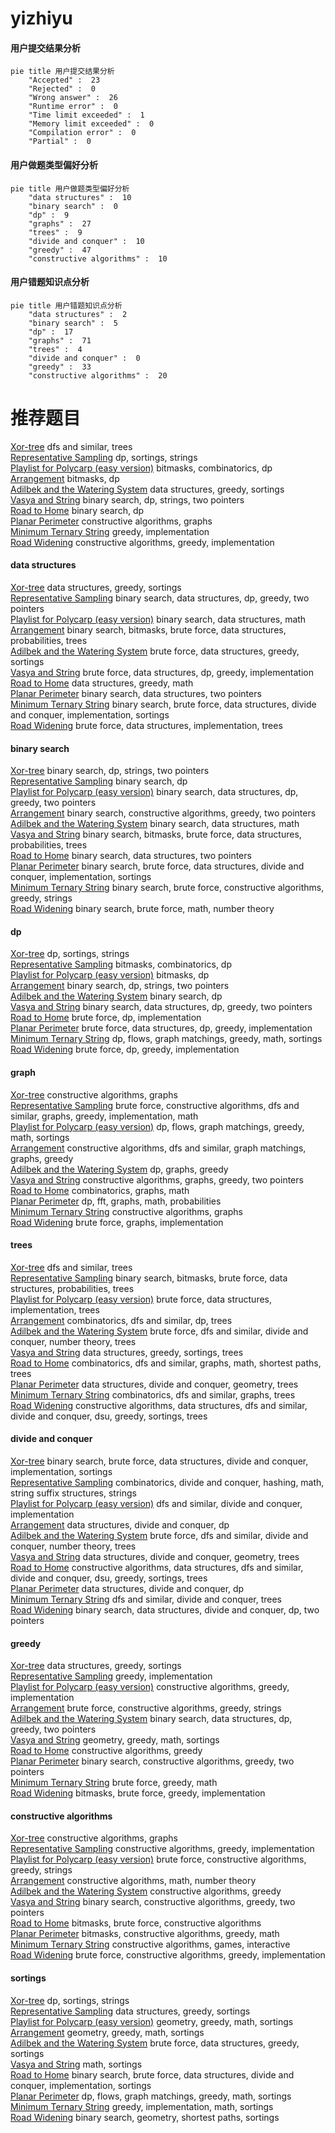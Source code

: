 # yizhiyu
<!-- tabs:start -->
#### **用户提交结果分析**

```mermaid
pie title 用户提交结果分析
    "Accepted" :  23
    "Rejected" :  0
    "Wrong answer" :  26
    "Runtime error" :  0
    "Time limit exceeded" :  1
    "Memory limit exceeded" :  0
    "Compilation error" :  0
    "Partial" :  0
```
#### **用户做题类型偏好分析**

```mermaid
pie title 用户做题类型偏好分析
    "data structures" :  10
    "binary search" :  0
    "dp" :  9
    "graphs" :  27
    "trees" :  9
    "divide and conquer" :  10
    "greedy" :  47
    "constructive algorithms" :  10
```
#### **用户错题知识点分析**

```mermaid
pie title 用户错题知识点分析
    "data structures" :  2
    "binary search" :  5
    "dp" :  17
    "graphs" :  71
    "trees" :  4
    "divide and conquer" :  0
    "greedy" :  33
    "constructive algorithms" :  20
```
<!-- tabs:end -->
# 推荐题目
[Xor-tree](https://codeforces.com/contest/430/problem/C)		dfs and similar,
                        trees		  
[Representative Sampling](http://codeforces.com/problemset/problem/178/F2)		dp,
                        sortings,
                        strings		  
[Playlist for Polycarp (easy version)](http://codeforces.com/problemset/problem/1185/G1)		bitmasks,
                        combinatorics,
                        dp		  
[Arrangement](http://codeforces.com/problemset/problem/107/C)		bitmasks,
                        dp		  
[Adilbek and the Watering System](http://codeforces.com/problemset/problem/1238/G)		data structures,
                        greedy,
                        sortings		  
[Vasya and String](http://codeforces.com/problemset/problem/676/C)		binary search,
                        dp,
                        strings,
                        two pointers		  
[Road to Home](http://codeforces.com/problemset/problem/721/E)		binary search,
                        dp		  
[Planar Perimeter](http://codeforces.com/problemset/problem/1242/E)		constructive algorithms,
                        graphs		  
[Minimum Ternary String](http://codeforces.com/problemset/problem/1009/B)		greedy,
                        implementation		  
[Road Widening](http://codeforces.com/problemset/problem/883/K)		constructive algorithms,
                        greedy,
                        implementation		  
<!-- tabs:start -->
#### **data structures**
[Xor-tree](http://codeforces.com/problemset/problem/1238/G)		data structures,
                        greedy,
                        sortings		  
[Representative Sampling](http://codeforces.com/problemset/problem/1492/C)		binary search,
                        data structures,
                        dp,
                        greedy,
                        two pointers		  
[Playlist for Polycarp (easy version)](http://codeforces.com/problemset/problem/1490/G)		binary search,
                        data structures,
                        math		  
[Arrangement](http://codeforces.com/problemset/problem/1479/D)		binary search,
                        bitmasks,
                        brute force,
                        data structures,
                        probabilities,
                        trees		  
[Adilbek and the Watering System](http://codeforces.com/problemset/problem/1497/A)		brute force,
                        data structures,
                        greedy,
                        sortings		  
[Vasya and String](http://codeforces.com/problemset/problem/1491/C)		brute force,
                        data structures,
                        dp,
                        greedy,
                        implementation		  
[Road to Home](http://codeforces.com/problemset/problem/1492/B)		data structures,
                        greedy,
                        math		  
[Planar Perimeter](http://codeforces.com/problemset/problem/1436/E)		binary search,
                        data structures,
                        two pointers		  
[Minimum Ternary String](http://codeforces.com/problemset/problem/1461/D)		binary search,
                        brute force,
                        data structures,
                        divide and conquer,
                        implementation,
                        sortings		  
[Road Widening](http://codeforces.com/problemset/problem/1511/C)		brute force,
                        data structures,
                        implementation,
                        trees		  
#### **binary search**
[Xor-tree](http://codeforces.com/problemset/problem/676/C)		binary search,
                        dp,
                        strings,
                        two pointers		  
[Representative Sampling](http://codeforces.com/problemset/problem/721/E)		binary search,
                        dp		  
[Playlist for Polycarp (easy version)](http://codeforces.com/problemset/problem/1492/C)		binary search,
                        data structures,
                        dp,
                        greedy,
                        two pointers		  
[Arrangement](http://codeforces.com/problemset/problem/1463/D)		binary search,
                        constructive algorithms,
                        greedy,
                        two pointers		  
[Adilbek and the Watering System](http://codeforces.com/problemset/problem/1490/G)		binary search,
                        data structures,
                        math		  
[Vasya and String](http://codeforces.com/problemset/problem/1479/D)		binary search,
                        bitmasks,
                        brute force,
                        data structures,
                        probabilities,
                        trees		  
[Road to Home](http://codeforces.com/problemset/problem/1436/E)		binary search,
                        data structures,
                        two pointers		  
[Planar Perimeter](http://codeforces.com/problemset/problem/1461/D)		binary search,
                        brute force,
                        data structures,
                        divide and conquer,
                        implementation,
                        sortings		  
[Minimum Ternary String](http://codeforces.com/problemset/problem/1493/C)		binary search,
                        brute force,
                        constructive algorithms,
                        greedy,
                        strings		  
[Road Widening](http://codeforces.com/problemset/problem/1487/D)		binary search,
                        brute force,
                        math,
                        number theory		  
#### **dp**
[Xor-tree](http://codeforces.com/problemset/problem/178/F2)		dp,
                        sortings,
                        strings		  
[Representative Sampling](http://codeforces.com/problemset/problem/1185/G1)		bitmasks,
                        combinatorics,
                        dp		  
[Playlist for Polycarp (easy version)](http://codeforces.com/problemset/problem/107/C)		bitmasks,
                        dp		  
[Arrangement](http://codeforces.com/problemset/problem/676/C)		binary search,
                        dp,
                        strings,
                        two pointers		  
[Adilbek and the Watering System](http://codeforces.com/problemset/problem/721/E)		binary search,
                        dp		  
[Vasya and String](http://codeforces.com/problemset/problem/1492/C)		binary search,
                        data structures,
                        dp,
                        greedy,
                        two pointers		  
[Road to Home](https://codeforces.com/contest/1457/problem/C)		brute force,
                        dp,
                        implementation		  
[Planar Perimeter](http://codeforces.com/problemset/problem/1491/C)		brute force,
                        data structures,
                        dp,
                        greedy,
                        implementation		  
[Minimum Ternary String](http://codeforces.com/problemset/problem/1437/C)		dp,
                        flows,
                        graph matchings,
                        greedy,
                        math,
                        sortings		  
[Road Widening](http://codeforces.com/problemset/problem/1499/B)		brute force,
                        dp,
                        greedy,
                        implementation		  
#### **graph**
[Xor-tree](http://codeforces.com/problemset/problem/1242/E)		constructive algorithms,
                        graphs		  
[Representative Sampling](http://codeforces.com/problemset/problem/1487/C)		brute force,
                        constructive algorithms,
                        dfs and similar,
                        graphs,
                        greedy,
                        implementation,
                        math		  
[Playlist for Polycarp (easy version)](http://codeforces.com/problemset/problem/1437/C)		dp,
                        flows,
                        graph matchings,
                        greedy,
                        math,
                        sortings		  
[Arrangement](http://codeforces.com/problemset/problem/1470/D)		constructive algorithms,
                        dfs and similar,
                        graph matchings,
                        graphs,
                        greedy		  
[Adilbek and the Watering System](http://codeforces.com/problemset/problem/1476/C)		dp,
                        graphs,
                        greedy		  
[Vasya and String](http://codeforces.com/problemset/problem/1304/D)		constructive algorithms,
                        graphs,
                        greedy,
                        two pointers		  
[Road to Home](http://codeforces.com/problemset/problem/1475/C)		combinatorics,
                        graphs,
                        math		  
[Planar Perimeter](http://codeforces.com/problemset/problem/553/E)		dp,
                        fft,
                        graphs,
                        math,
                        probabilities		  
[Minimum Ternary String](http://codeforces.com/problemset/problem/1495/C)		constructive algorithms,
                        graphs		  
[Road Widening](http://codeforces.com/problemset/problem/1510/K)		brute force,
                        graphs,
                        implementation		  
#### **trees**
[Xor-tree](https://codeforces.com/contest/430/problem/C)		dfs and similar,
                        trees		  
[Representative Sampling](http://codeforces.com/problemset/problem/1479/D)		binary search,
                        bitmasks,
                        brute force,
                        data structures,
                        probabilities,
                        trees		  
[Playlist for Polycarp (easy version)](http://codeforces.com/problemset/problem/1511/C)		brute force,
                        data structures,
                        implementation,
                        trees		  
[Arrangement](http://codeforces.com/problemset/problem/1499/F)		combinatorics,
                        dfs and similar,
                        dp,
                        trees		  
[Adilbek and the Watering System](http://codeforces.com/problemset/problem/1491/E)		brute force,
                        dfs and similar,
                        divide and conquer,
                        number theory,
                        trees		  
[Vasya and String](http://codeforces.com/problemset/problem/1466/D)		data structures,
                        greedy,
                        sortings,
                        trees		  
[Road to Home](http://codeforces.com/problemset/problem/1495/D)		combinatorics,
                        dfs and similar,
                        graphs,
                        math,
                        shortest paths,
                        trees		  
[Planar Perimeter](http://codeforces.com/problemset/problem/1303/G)		data structures,
                        divide and conquer,
                        geometry,
                        trees		  
[Minimum Ternary String](http://codeforces.com/problemset/problem/1454/E)		combinatorics,
                        dfs and similar,
                        graphs,
                        trees		  
[Road Widening](http://codeforces.com/problemset/problem/1494/D)		constructive algorithms,
                        data structures,
                        dfs and similar,
                        divide and conquer,
                        dsu,
                        greedy,
                        sortings,
                        trees		  
#### **divide and conquer**
[Xor-tree](http://codeforces.com/problemset/problem/1461/D)		binary search,
                        brute force,
                        data structures,
                        divide and conquer,
                        implementation,
                        sortings		  
[Representative Sampling](http://codeforces.com/problemset/problem/1466/G)		combinatorics,
                        divide and conquer,
                        hashing,
                        math,
                        string suffix structures,
                        strings		  
[Playlist for Polycarp (easy version)](http://codeforces.com/problemset/problem/1490/D)		dfs and similar,
                        divide and conquer,
                        implementation		  
[Arrangement](https://codeforces.com/contest/1483/problem/C)		data structures,
                        divide and conquer,
                        dp		  
[Adilbek and the Watering System](http://codeforces.com/problemset/problem/1491/E)		brute force,
                        dfs and similar,
                        divide and conquer,
                        number theory,
                        trees		  
[Vasya and String](http://codeforces.com/problemset/problem/1303/G)		data structures,
                        divide and conquer,
                        geometry,
                        trees		  
[Road to Home](http://codeforces.com/problemset/problem/1494/D)		constructive algorithms,
                        data structures,
                        dfs and similar,
                        divide and conquer,
                        dsu,
                        greedy,
                        sortings,
                        trees		  
[Planar Perimeter](http://codeforces.com/problemset/problem/1482/E)		data structures,
                        divide and conquer,
                        dp		  
[Minimum Ternary String](http://codeforces.com/problemset/problem/566/C)		dfs and similar,
                        divide and conquer,
                        trees		  
[Road Widening](http://codeforces.com/problemset/problem/1428/F)		binary search,
                        data structures,
                        divide and conquer,
                        dp,
                        two pointers		  
#### **greedy**
[Xor-tree](http://codeforces.com/problemset/problem/1238/G)		data structures,
                        greedy,
                        sortings		  
[Representative Sampling](http://codeforces.com/problemset/problem/1009/B)		greedy,
                        implementation		  
[Playlist for Polycarp (easy version)](http://codeforces.com/problemset/problem/883/K)		constructive algorithms,
                        greedy,
                        implementation		  
[Arrangement](http://codeforces.com/problemset/problem/1496/A)		brute force,
                        constructive algorithms,
                        greedy,
                        strings		  
[Adilbek and the Watering System](http://codeforces.com/problemset/problem/1492/C)		binary search,
                        data structures,
                        dp,
                        greedy,
                        two pointers		  
[Vasya and String](https://codeforces.com/contest/1496/problem/C)		geometry,
                        greedy,
                        math,
                        sortings		  
[Road to Home](http://codeforces.com/problemset/problem/1493/A)		constructive algorithms,
                        greedy		  
[Planar Perimeter](http://codeforces.com/problemset/problem/1463/D)		binary search,
                        constructive algorithms,
                        greedy,
                        two pointers		  
[Minimum Ternary String](http://codeforces.com/problemset/problem/1462/C)		brute force,
                        greedy,
                        math		  
[Road Widening](http://codeforces.com/problemset/problem/1494/B)		bitmasks,
                        brute force,
                        greedy,
                        implementation		  
#### **constructive algorithms**
[Xor-tree](http://codeforces.com/problemset/problem/1242/E)		constructive algorithms,
                        graphs		  
[Representative Sampling](http://codeforces.com/problemset/problem/883/K)		constructive algorithms,
                        greedy,
                        implementation		  
[Playlist for Polycarp (easy version)](http://codeforces.com/problemset/problem/1496/A)		brute force,
                        constructive algorithms,
                        greedy,
                        strings		  
[Arrangement](http://codeforces.com/problemset/problem/1511/B)		constructive algorithms,
                        math,
                        number theory		  
[Adilbek and the Watering System](http://codeforces.com/problemset/problem/1493/A)		constructive algorithms,
                        greedy		  
[Vasya and String](http://codeforces.com/problemset/problem/1463/D)		binary search,
                        constructive algorithms,
                        greedy,
                        two pointers		  
[Road to Home](https://codeforces.com/contest/1456/problem/B)		bitmasks,
                        brute force,
                        constructive algorithms		  
[Planar Perimeter](http://codeforces.com/problemset/problem/1492/D)		bitmasks,
                        constructive algorithms,
                        greedy,
                        math		  
[Minimum Ternary String](https://codeforces.com/contest/1504/problem/D)		constructive algorithms,
                        games,
                        interactive		  
[Road Widening](https://codeforces.com/contest/1483/problem/A)		brute force,
                        constructive algorithms,
                        greedy,
                        implementation		  
#### **sortings**
[Xor-tree](http://codeforces.com/problemset/problem/178/F2)		dp,
                        sortings,
                        strings		  
[Representative Sampling](http://codeforces.com/problemset/problem/1238/G)		data structures,
                        greedy,
                        sortings		  
[Playlist for Polycarp (easy version)](https://codeforces.com/contest/1496/problem/C)		geometry,
                        greedy,
                        math,
                        sortings		  
[Arrangement](http://codeforces.com/problemset/problem/1495/A)		geometry,
                        greedy,
                        math,
                        sortings		  
[Adilbek and the Watering System](http://codeforces.com/problemset/problem/1497/A)		brute force,
                        data structures,
                        greedy,
                        sortings		  
[Vasya and String](http://codeforces.com/problemset/problem/1427/A)		math,
                        sortings		  
[Road to Home](http://codeforces.com/problemset/problem/1461/D)		binary search,
                        brute force,
                        data structures,
                        divide and conquer,
                        implementation,
                        sortings		  
[Planar Perimeter](http://codeforces.com/problemset/problem/1437/C)		dp,
                        flows,
                        graph matchings,
                        greedy,
                        math,
                        sortings		  
[Minimum Ternary String](http://codeforces.com/problemset/problem/1473/A)		greedy,
                        implementation,
                        math,
                        sortings		  
[Road Widening](http://codeforces.com/problemset/problem/1486/B)		binary search,
                        geometry,
                        shortest paths,
                        sortings		  
<!-- tabs:end -->

